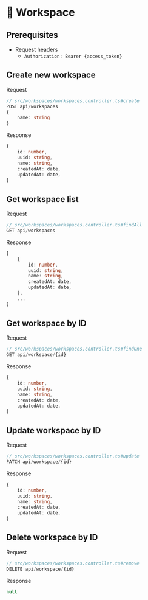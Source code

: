 # 🏢 Workspace

## Prerequisites
* Request headers
	* `Authorization: Bearer {access_token}`

## Create new workspace
Request
```ts
// src/workspaces/workspaces.controller.ts#create
POST api/workspaces
{
	name: string
}
```
Response
```ts
{
	id: number,
	uuid: string,
	name: string,
	createdAt: date,
	updatedAt: date,
}
```

## Get workspace list
Request
```ts
// src/workspaces/workspaces.controller.ts#findAll
GET api/workspaces
```
Response
```ts
[
	{
		id: number,
		uuid: string,
		name: string,
		createdAt: date,
		updatedAt: date,
	},
	...
]
```

## Get workspace by ID
Request
```ts
// src/workspaces/workspaces.controller.ts#findOne
GET api/workspace/{id}
```
Response
```ts
{
	id: number,
	uuid: string,
	name: string,
	createdAt: date,
	updatedAt: date,
}
```

## Update workspace by ID
Request
```ts
// src/workspaces/workspaces.controller.ts#update
PATCH api/workspace/{id}
```
Response
```ts
{
	id: number,
	uuid: string,
	name: string,
	createdAt: date,
	updatedAt: date,
}
```

## Delete workspace by ID
Request
```ts
// src/workspaces/workspaces.controller.ts#remove
DELETE api/workspace/{id}
```
Response
```ts
null
```
